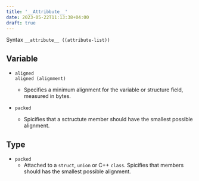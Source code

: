 ```yaml
---
title: '__Attribbute__'
date: 2023-05-22T11:13:38+04:00
draft: true
---
```


Syntax `__attribute__ ((attribute-list))`

## Variable

- `aligned`  
  `aligned (alignment)`

  - Specifies a minimum alignment for the variable or structure field, measured in bytes.

- `packed`
  - Spicifies that a sctructute member should have the smallest possible alignment.

## Type

- `packed`
  - Attached to a `struct`, `union` or C++ `class`.
    Spicifies that members should has the smallest possible alignment.
